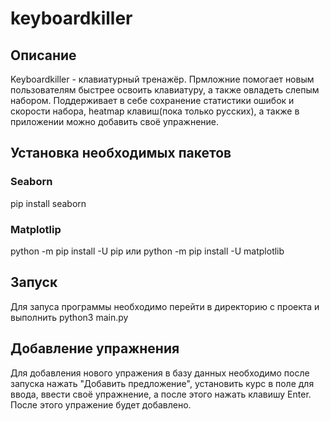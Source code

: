 # keyboardkiller
## Описание
Keyboardkiller - клавиатурный тренажёр. Прмложние помогает новым пользователям быстрее освоить клавиатуру, а также овладеть слепым набором. Поддерживает в себе сохранение статистики ошибок и скорости набора, heatmap клавиш(пока только русских), а также в приложении можно добавить своё упражнение.

## Установка необходимых пакетов

### Seaborn
pip install seaborn

### Matplotlip
python -m pip install -U pip или python -m pip install -U matplotlib

## Запуск
Для запуса программы необходимо перейти в директорию с проекта и выполнить python3 main.py

## Добавление упражнения
Для добавления нового упражения в базу данных необходимо после запуска нажать "Добавить предложение", установить курс в поле для ввода, ввести своё упражнение, а после этого нажать клавишу Enter. После этого упражение будет добавлено.
